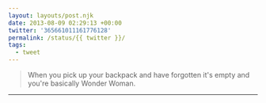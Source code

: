 ```yaml
---
layout: layouts/post.njk
date: 2013-08-09 02:29:13 +00:00
twitter: '365661011161776128'
permalink: /status/{{ twitter }}/
tags: 
  - tweet
---
```


> When you pick up your backpack and have forgotten it's empty and you're basically Wonder Woman.

---
